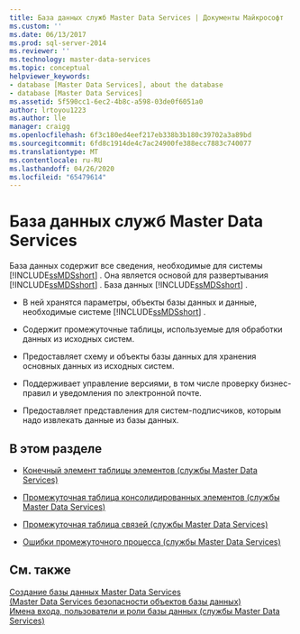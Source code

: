 ```yaml
---
title: База данных служб Master Data Services | Документы Майкрософт
ms.custom: ''
ms.date: 06/13/2017
ms.prod: sql-server-2014
ms.reviewer: ''
ms.technology: master-data-services
ms.topic: conceptual
helpviewer_keywords:
- database [Master Data Services], about the database
- database [Master Data Services]
ms.assetid: 5f590cc1-6ec2-4b8c-a598-03de0f6051a0
author: lrtoyou1223
ms.author: lle
manager: craigg
ms.openlocfilehash: 6f3c180ed4eef217eb338b3b180c39702a3a89bd
ms.sourcegitcommit: 6fd8c1914de4c7ac24900fe388ecc7883c740077
ms.translationtype: MT
ms.contentlocale: ru-RU
ms.lasthandoff: 04/26/2020
ms.locfileid: "65479614"
---
```

# <a name="master-data-services-database"></a>База данных служб Master Data Services
  База данных содержит все сведения, необходимые для системы [!INCLUDE[ssMDSshort](../includes/ssmdsshort-md.md)] . Она является основой для развертывания [!INCLUDE[ssMDSshort](../includes/ssmdsshort-md.md)] . База данных [!INCLUDE[ssMDSshort](../includes/ssmdsshort-md.md)] .  
  
-   В ней хранятся параметры, объекты базы данных и данные, необходимые системе [!INCLUDE[ssMDSshort](../includes/ssmdsshort-md.md)] .  
  
-   Содержит промежуточные таблицы, используемые для обработки данных из исходных систем.  
  
-   Предоставляет схему и объекты базы данных для хранения основных данных из исходных систем.  
  
-   Поддерживает управление версиями, в том числе проверку бизнес-правил и уведомления по электронной почте.  
  
-   Предоставляет представления для систем-подписчиков, которым надо извлекать данные из базы данных.  
  
## <a name="in-this-section"></a>В этом разделе  
  
-   [Конечный элемент таблицы элементов (службы Master Data Services)](leaf-member-staging-table-master-data-services.md)  
  
-   [Промежуточная таблица консолидированных элементов (службы Master Data Services)](../../2014/master-data-services/consolidated-member-staging-table-master-data-services.md)  
  
-   [Промежуточная таблица связей (службы Master Data Services)](../../2014/master-data-services/relationship-staging-table-master-data-services.md)  
  
-   [Ошибки промежуточного процесса (службы Master Data Services)](../../2014/master-data-services/staging-process-errors-master-data-services.md)  
  
## <a name="see-also"></a>См. также  
 [Создание базы данных Master Data Services](install-windows/create-a-master-data-services-database.md)   
 [&#40;Master Data Services безопасности объектов базы данных&#41;](../../2014/master-data-services/database-object-security-master-data-services.md)   
 [Имена входа, пользователи и роли базы данных (службы Master Data Services)](../../2014/master-data-services/database-logins-users-and-roles-master-data-services.md)  
  
  
